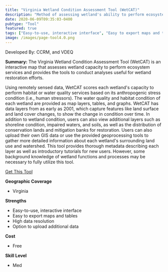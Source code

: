 ```yaml
---
title: "Virginia Wetland Condition Assessment Tool (WetCAT)"
description: "Method of assessing wetland's ability to perform ecosystem services."
date: 2020-06-09T09:35:03-0400
pubtype: "Tool"
featured: true
tags: ["Easy-to-use, interactive interface", "Easy to export maps and tables", "High data resolution", "Option to upload additional data"]
image: /images/page-tool4.0.png
---
```

Developed By: CCRM, and VDEQ

**Summary:** The Virginia Wetland Condition Assessment Tool (WetCAT) is an interactive map that assesses wetland capacity to perform ecosystem services and provides the tools to conduct analyses useful for wetland restoration efforts. 

Using remotely sensed data, WetCAT scores each wetland's capacity to perform habitat or water quality services based on its anthropogenic stress condition (i.e., human stressors). The water quality and habitat condition of each wetland are provided as map layers, tables, and graphs. WetCAT has data layers from as early as 2001, which capture features like land surface and land cover changes, to show the change in condition over time. In addition to wetland condition, users can also view additional layers such as shoreline condition, impaired waters, and soils, as well as the distribution of conservation lands and mitigation banks for restoration. Users can also upload their own GIS data or use the provided geoprocessing tools to gather more detailed information about each wetland's surrounding land use and watershed. This tool provides thorough metadata describing each layer as well as introductory tutorials for new users. However, some background knowledge of wetland functions and processes may be necessary to fully utilize this tool.

<a href="http://cmap2.vims.edu/WetCAT/WetCAT_Viewer/WetCAT_VA_2D.html#abstrShow" target="_blank">Get This Tool</a>

__**Geographic Coverage**__
-  Virginia

__**Strengths**__
-  Easy-to-use, interactive interface
-  Easy to export maps and tables
-  High data resolution
-  Option to upload additional data

__**Cost**__
- Free

__**Skill Level**__
- Med
